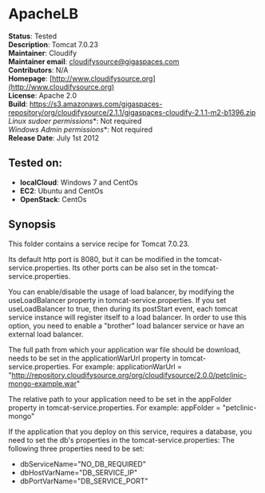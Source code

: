 # ApacheLB 

**Status**: Tested  
**Description**: Tomcat 7.0.23  
**Maintainer**:       Cloudify  
**Maintainer email**: cloudifysource@gigaspaces.com  
**Contributors**:    N/A    
**Homepage**:   [http://www.cloudifysource.org](http://www.cloudifysource.org)  
**License**:      Apache 2.0   
**Build**: https://s3.amazonaws.com/gigaspaces-repository/org/cloudifysource/2.1.1/gigaspaces-cloudify-2.1.1-m2-b1396.zip  
**Linux* sudoer permissions**:	Not required  
**Windows* Admin permissions**:  Not required    
**Release Date**: July 1st 2012  


Tested on:
--------

* <strong>localCloud</strong>: Windows 7 and CentOs 
* <strong>EC2</strong>: Ubuntu and CentOs 
* <strong>OpenStack</strong>: CentOs 



Synopsis
--------

This folder contains a service recipe for Tomcat 7.0.23.

Its default http port is 8080, but it can be modified in the tomcat-service.properties.
Its other ports can be also set in the tomcat-service.properties.

You can enable/disable the usage of load balancer, by modifying the useLoadBalancer property in tomcat-service.properties.
If you set useLoadBalancer to true, then during its postStart event, each tomcat service instance will register itself to a load balancer.
In order to use this option, you need to enable a "brother" load balancer service or have an external load balancer.

The full path from which your application war file should be download, needs to be set in the applicationWarUrl property in tomcat-service.properties.
For example:
applicationWarUrl = "http://repository.cloudifysource.org/org/cloudifysource/2.0.0/petclinic-mongo-example.war"


The relative path to your application need to be set in the appFolder property in tomcat-service.properties.
For example:
appFolder = "petclinic-mongo"


If the application that you deploy on this service, requires a database, you need to set the db's properties in the tomcat-service.properties: 
The following three properties need to be set: 
* dbServiceName="NO_DB_REQUIRED"
* dbHostVarName="DB_SERVICE_IP"
* dbPortVarName="DB_SERVICE_PORT"
